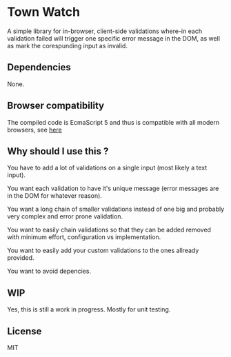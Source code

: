 # Town Watch

A simple library for in-browser, client-side validations where-in each validation failed will trigger one
specific error message in the DOM, as well as mark the corespunding input as invalid.

## Dependencies 

None.

## Browser compatibility

The compiled code is EcmaScript 5 and thus is compatible with all modern browsers, see [here](https://caniuse.com/#feat=es5)

## Why should I use this ?

You have to add a lot of validations on a single input (most likely a text input).

You want each validation to have it's unique message (error messages are in the DOM for whatever reason).

You want a long chain of smaller validations instead of one big and probably very complex and error prone validation.

You want to easily chain validations so that they can be added removed with minimum effort, configuration vs implementation.

You want to easily add your custom validations to the ones allready provided.

You want to avoid depencies.


## WIP

Yes, this is still a work in progress. Mostly for unit testing.

## License 

MIT

